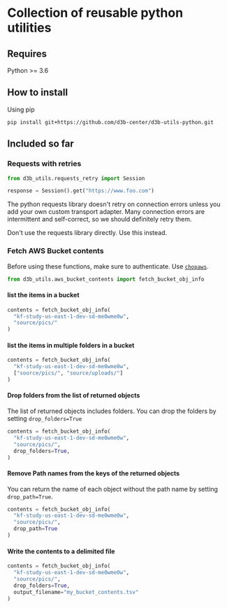 # Collection of reusable python utilities

## Requires

Python >= 3.6

## How to install

Using pip

`pip install git+https://github.com/d3b-center/d3b-utils-python.git`

## Included so far

### Requests with retries

```Python
from d3b_utils.requests_retry import Session

response = Session().get("https://www.foo.com")
```

The python requests library doesn't retry on connection errors unless you add
your own custom transport adapter. Many connection errors are intermittent and
self-correct, so we should definitely retry them.

Don't use the requests library directly. Use this instead.

### Fetch AWS Bucket contents

Before using these functions, make sure to authenticate. Use [`chopaws`](https://github.research.chop.edu/devops/aws-auth-cli).

```Python
from d3b_utils.aws_bucket_contents import fetch_bucket_obj_info
```

#### list the items in a bucket

```python
contents = fetch_bucket_obj_info(
  "kf-study-us-east-1-dev-sd-me0wme0w",
  "source/pics/"
)
```

#### list the items in multiple folders in a bucket

```python
contents = fetch_bucket_obj_info(
  "kf-study-us-east-1-dev-sd-me0wme0w",
  ["source/pics/", "source/uploads/"]
)
```

#### Drop folders from the list of returned objects

The list of returned objects includes folders. You can drop the folders by setting `drop_folders=True`

```python
contents = fetch_bucket_obj_info(
  "kf-study-us-east-1-dev-sd-me0wme0w",
  "source/pics/",
  drop_folders=True,
)
```

#### Remove Path names from the keys of the returned objects

You can return the name of each object without the path name by setting `drop_path=True`. 

```python
contents = fetch_bucket_obj_info(
  "kf-study-us-east-1-dev-sd-me0wme0w",
  "source/pics/",
  drop_path=True
)
```

#### Write the contents to a delimited file

```python
contents = fetch_bucket_obj_info(
  "kf-study-us-east-1-dev-sd-me0wme0w",
  "source/pics/",
  drop_folders=True,
  output_filename="my_bucket_contents.tsv"
)
```

